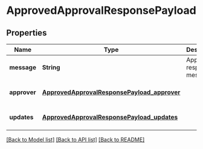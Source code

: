 # ApprovedApprovalResponsePayload
## Properties

Name | Type | Description | Notes
------------ | ------------- | ------------- | -------------
**message** | **String** | Approval response message | [optional] [default to null]
**approver** | [**ApprovedApprovalResponsePayload_approver**](ApprovedApprovalResponsePayload_approver.md) |  | [optional] [default to null]
**updates** | [**ApprovedApprovalResponsePayload_updates**](ApprovedApprovalResponsePayload_updates.md) |  | [optional] [default to null]

[[Back to Model list]](../README.md#documentation-for-models) [[Back to API list]](../README.md#documentation-for-api-endpoints) [[Back to README]](../README.md)

